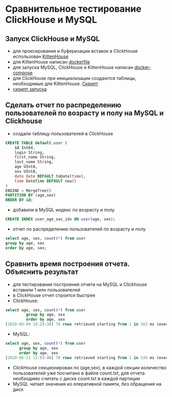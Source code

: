 # Сравнительное тестирование ClickHouse и MySQL

## Запуск ClickHouse и MySQL
- для проксирования и буферизации вставок в ClickHouse использован [KittenHouse](https://github.com/VKCOM/kittenhouse)
- для KittenHouse написан [dockerfile](./kittenhouse/Dockerfile)
- для запуска MySQL, ClickHouse и KittenHouse написан [docker-compose](docker-compose.yml)
- для ClickHouse при инициализации создаются таблицы, необходимые для KittenHouse. [Скрипт](./clickhouse-server/init/init_script.sql)
- [скрипт запуска](./start.sh)

## Сделать отчет по распределению пользователей по возрасту и полу на MySQL и Clickhouse
- создали таблицу пользователей в ClickHouse
```sql
CREATE TABLE default.user (
    id Int64,
    login String,
    first_name String,
    last_name String,
    age UInt8,
    sex UInt8,
    date Date DEFAULT toDate(time),
    time DateTime DEFAULT now()
)
ENGINE = MergeTree()
PARTITION BY (age,sex)
ORDER BY id;
``` 
- добавили в MySQL индекс по возрасту и полу
```sql
CREATE INDEX user_age_sex_idx ON user(age, sex);
```
- отчет по распределению пользователей по возрасту и полу
```sql
select age, sex, count(*) from user
group by age, sex
order by age, sex;
```

## Сравнить время построения отчета. Объяснить результат
- для тестирования построения отчета на MySQL и Clickhouse вставили 1 млн пользователей
- в ClickHouse отчет строится быстрее
- ClickHouse:
```sql
select age, sex, count(*) from user
         group by age, sex
         order by age, sex
[2020-08-09 18:23:34] 78 rows retrieved starting from 1 in 383 ms (execution: 320 ms, fetching: 63 ms)
```
- MySQL:
```sql
select age, sex, count(*) from user
      group by age, sex
      order by age, sex
[2020-06-21 12:53:48] 78 rows retrieved starting from 1 in 530 ms (execution: 470 ms, fetching: 60 ms)
```
- ClickHouse секционирован по (age,sex), в каждой секции количество пользователей уже посчитано в файле count.txt,
для отчета необходимо считать с диска count.txt в каждой партиции
- MySQL читает значения из оперативной памяти, без обращения на диск


